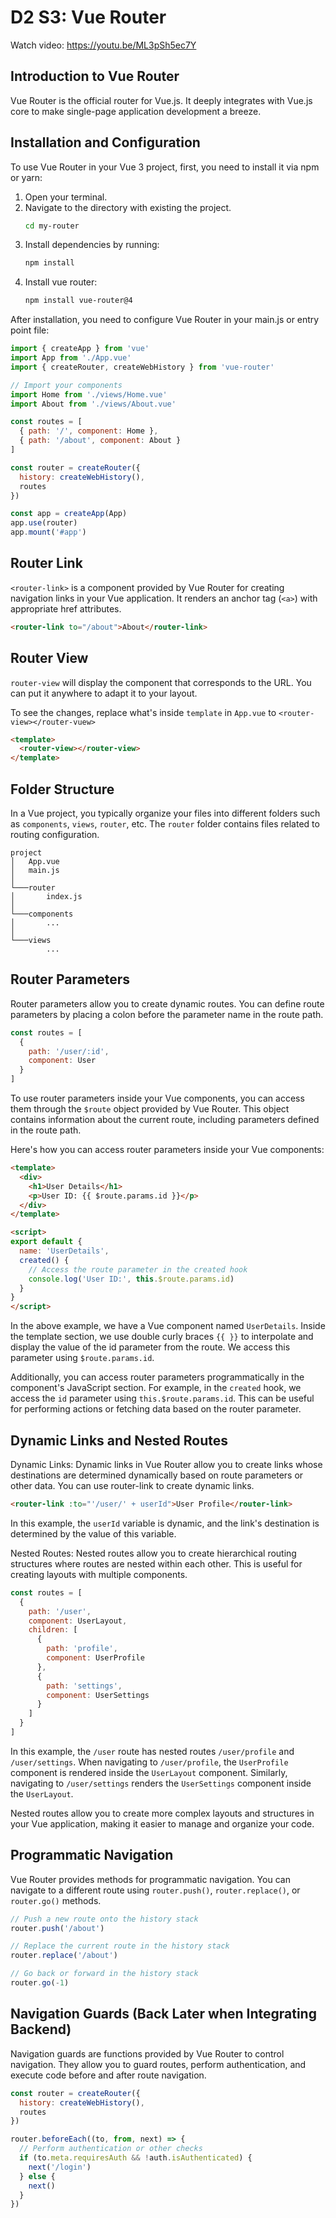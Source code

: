 # D2 S3: Vue Router

Watch video: https://youtu.be/ML3pSh5ec7Y

## Introduction to Vue Router
Vue Router is the official router for Vue.js. It deeply integrates with Vue.js core to make single-page application development a breeze.

## Installation and Configuration
To use Vue Router in your Vue 3 project, first, you need to install it via npm or yarn:

1. Open your terminal.
2. Navigate to the directory with existing the project.
   ```bash
   cd my-router
   ```
3. Install dependencies by running:
   ```bash
   npm install
   ```
4. Install vue router:
    ```bash
    npm install vue-router@4
    ```

After installation, you need to configure Vue Router in your main.js or entry point file:

```javascript
import { createApp } from 'vue'
import App from './App.vue'
import { createRouter, createWebHistory } from 'vue-router'

// Import your components
import Home from './views/Home.vue'
import About from './views/About.vue'

const routes = [
  { path: '/', component: Home },
  { path: '/about', component: About }
]

const router = createRouter({
  history: createWebHistory(),
  routes
})

const app = createApp(App)
app.use(router)
app.mount('#app')
```


## Router Link
`<router-link>` is a component provided by Vue Router for creating navigation links in your Vue application. It renders an anchor tag (`<a>`) with appropriate href attributes.

```html
<router-link to="/about">About</router-link>
```

## Router View
`router-view` will display the component that corresponds to the URL. You can put it anywhere to adapt it to your layout.

To see the changes, replace what's inside `template` in `App.vue` to `<router-view></router-vuew>`
```html
<template>
  <router-view></router-view>
</template>
```

## Folder Structure
In a Vue project, you typically organize your files into different folders such as `components`, `views`, `router`, etc. The `router` folder contains files related to routing configuration.

```
project
│   App.vue
│   main.js
│
└───router
│       index.js
│   
└───components
│       ...
│   
└───views
        ...
```

## Router Parameters
Router parameters allow you to create dynamic routes. You can define route parameters by placing a colon before the parameter name in the route path.

```javascript
const routes = [
  {
    path: '/user/:id',
    component: User
  }
]
```
To use router parameters inside your Vue components, you can access them through the `$route` object provided by Vue Router. This object contains information about the current route, including parameters defined in the route path.

Here's how you can access router parameters inside your Vue components:

```html
<template>
  <div>
    <h1>User Details</h1>
    <p>User ID: {{ $route.params.id }}</p>
  </div>
</template>

<script>
export default {
  name: 'UserDetails',
  created() {
    // Access the route parameter in the created hook
    console.log('User ID:', this.$route.params.id)
  }
}
</script>
```
In the above example, we have a Vue component named `UserDetails`. Inside the template section, we use double curly braces `{{ }}` to interpolate and display the value of the id parameter from the route. We access this parameter using `$route.params.id`.

Additionally, you can access router parameters programmatically in the component's JavaScript section. For example, in the `created` hook, we access the `id` parameter using `this.$route.params.id`. This can be useful for performing actions or fetching data based on the router parameter.

## Dynamic Links and Nested Routes

Dynamic Links:
Dynamic links in Vue Router allow you to create links whose destinations are determined dynamically based on route parameters or other data. You can use router-link to create dynamic links.

```html
<router-link :to="'/user/' + userId">User Profile</router-link>
```

In this example, the `userId` variable is dynamic, and the link's destination is determined by the value of this variable.

Nested Routes:
Nested routes allow you to create hierarchical routing structures where routes are nested within each other. This is useful for creating layouts with multiple components.

```javascript
const routes = [
  {
    path: '/user',
    component: UserLayout,
    children: [
      {
        path: 'profile',
        component: UserProfile
      },
      {
        path: 'settings',
        component: UserSettings
      }
    ]
  }
]
```

In this example, the `/user` route has nested routes `/user/profile` and `/user/settings`. When navigating to `/user/profile`, the `UserProfile` component is rendered inside the `UserLayout` component. Similarly, navigating to `/user/settings` renders the `UserSettings` component inside the `UserLayout`.

Nested routes allow you to create more complex layouts and structures in your Vue application, making it easier to manage and organize your code.


## Programmatic Navigation
Vue Router provides methods for programmatic navigation. You can navigate to a different route using `router.push()`, `router.replace()`, or `router.go()` methods.

```javascript
// Push a new route onto the history stack
router.push('/about')

// Replace the current route in the history stack
router.replace('/about')

// Go back or forward in the history stack
router.go(-1)
```

## Navigation Guards (Back Later when Integrating Backend)
Navigation guards are functions provided by Vue Router to control navigation. They allow you to guard routes, perform authentication, and execute code before and after route navigation.

```javascript
const router = createRouter({
  history: createWebHistory(),
  routes
})

router.beforeEach((to, from, next) => {
  // Perform authentication or other checks
  if (to.meta.requiresAuth && !auth.isAuthenticated) {
    next('/login')
  } else {
    next()
  }
})
```
